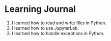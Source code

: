 # Learning Journal

1. I learned how to read and write files in Python.
2. I learned how to use JupyterLab.
3. I learned how to handle exceptions in Python.